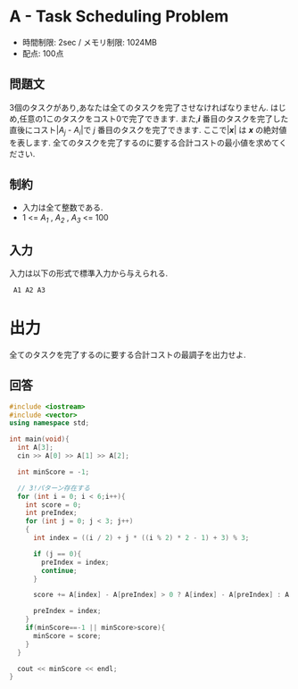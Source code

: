 # A - Task Scheduling Problem
* 時間制限: 2sec / メモリ制限: 1024MB
* 配点: 100点

## 問題文
3個のタスクがあり,あなたは全てのタスクを完了させなければなりません.
はじめ,任意の1このタスクをコスト0で完了できます.
また,***i*** 番目のタスクを完了した直後にコスト|*A<sub>j</sub>* - *A<sub>i</sub>*|で *j* 番目のタスクを完了できます.
ここで|***x***| は ***x*** の絶対値を表します.
全てのタスクを完了するのに要する合計コストの最小値を求めてください.

## 制約
* 入力は全て整数である.
* 1 <= *A<sub>1</sub>* , *A<sub>2</sub>* , *A<sub>3</sub>* <= 100

## 入力
入力は以下の形式で標準入力から与えられる.

` A1 A2 A3`

# 出力
全てのタスクを完了するのに要する合計コストの最調子を出力せよ.

## 回答
```cpp
#include <iostream>
#include <vector>
using namespace std;

int main(void){
  int A[3];
  cin >> A[0] >> A[1] >> A[2];

  int minScore = -1;

  // 3!パターン存在する
  for (int i = 0; i < 6;i++){
    int score = 0;
    int preIndex;
    for (int j = 0; j < 3; j++)
    {
      int index = ((i / 2) + j * ((i % 2) * 2 - 1) + 3) % 3;

      if (j == 0){
        preIndex = index;
        continue;
      }

      score += A[index] - A[preIndex] > 0 ? A[index] - A[preIndex] : A[preIndex] - A[index];

      preIndex = index;
    }
    if(minScore==-1 || minScore>score){
      minScore = score;
    }
  }

  cout << minScore << endl;
}

```
